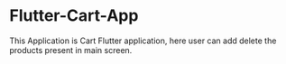# Flutter-Cart-App
This Application is Cart Flutter application, here user can add delete the products present in main screen.
